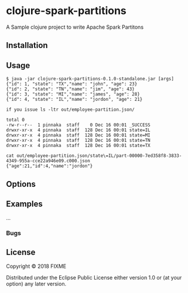 # clojure-spark-partitions

A Sample clojure project to write Apache Spark Partitons 

## Installation

## Usage

    $ java -jar clojure-spark-partitions-0.1.0-standalone.jar [args]
    {"id": 1, "state": "TX","name": "john", "age": 23}
    {"id": 2, "state": "TN","name": "jim", "age": 43}
    {"id": 3, "state": "MI","name": "james", "age": 28}
    {"id": 4, "state": "IL","name": "jordon", "age": 21}
    
    if you issue ls -ltr out/employee-partition.json/
    
    total 0
    -rw-r--r--  1 pinnaka  staff    0 Dec 16 00:01 _SUCCESS
    drwxr-xr-x  4 pinnaka  staff  128 Dec 16 00:01 state=IL
    drwxr-xr-x  4 pinnaka  staff  128 Dec 16 00:01 state=MI
    drwxr-xr-x  4 pinnaka  staff  128 Dec 16 00:01 state=TN
    drwxr-xr-x  4 pinnaka  staff  128 Dec 16 00:01 state=TX
    
    cat out/employee-partition.json/state\=IL/part-00000-7ed358f8-3833-4349-955a-cce22a946e09.c000.json
    {"age":21,"id":4,"name":"jordon"}
    
## Options

## Examples

...

### Bugs


## License

Copyright © 2018 FIXME

Distributed under the Eclipse Public License either version 1.0 or (at
your option) any later version.
